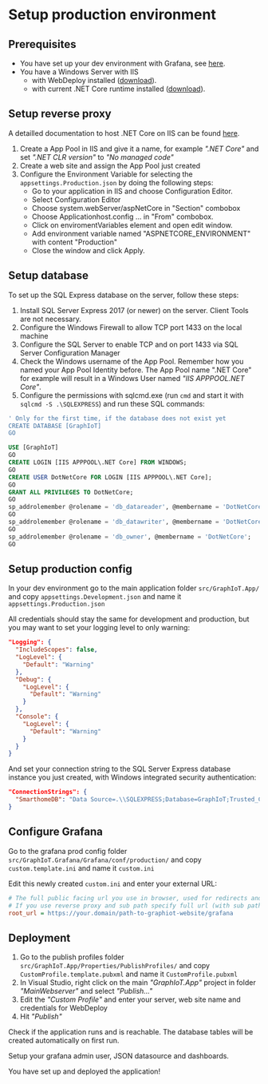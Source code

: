 ﻿# Setup production environment

## Prerequisites

* You have set up your dev environment with Grafana, see [here](setup_development.md).
* You have a Windows Server with IIS
    * with WebDeploy installed ([download](https://www.iis.net/downloads/microsoft/web-deploy)).
    * with current .NET Core runtime installed ([download](https://www.microsoft.com/net/permalink/dotnetcore-current-windows-runtime-bundle-installer)).

## Setup reverse proxy

A detailled documentation to host .NET Core on IIS can be found [here](https://docs.microsoft.com/en-us/aspnet/core/host-and-deploy/iis/).

1. Create a App Pool in IIS and give it a name, for example *".NET Core"* and set *".NET CLR version"* to *"No managed code"*
2. Create a web site and assign the App Pool just created
3. Configure the Environment Variable for selecting the `appsettings.Production.json` by doing the following steps:
    * Go to your application in IIS and choose Configuration Editor.
    * Select Configuration Editor 
    * Choose system.webServer/aspNetCore in "Section" combobox
    * Choose Applicationhost.config ... in "From" combobox.
    * Click on enviromentVariables element and open edit window.
    * Add environment variable named "ASPNETCORE_ENVIRONMENT" with content "Production"
    * Close the window and click Apply.

## Setup database

To set up the SQL Express database on the server, follow these steps:

1. Install SQL Server Express 2017 (or newer) on the server. Client Tools are not necessary.
2. Configure the Windows Firewall to allow TCP port 1433 on the local machine
3. Configure the SQL Server to enable TCP and on port 1433 via SQL Server Configuration Manager
4. Check the Windows username of the App Pool. Remember how you named your App Pool Identity before. The App Pool name ".NET Core" for example will result in a Windows User named *"IIS APPPOOL\.NET Core"*.
5. Configure the permissions with sqlcmd.exe (run `cmd` and start it with `sqlcmd -S .\SQLEXPRESS`) and run these SQL commands:

```sql
' Only for the first time, if the database does not exist yet
CREATE DATABASE [GraphIoT]
GO
```
      
```sql 
USE [GraphIoT]
GO
CREATE LOGIN [IIS APPPOOL\.NET Core] FROM WINDOWS;
GO
CREATE USER DotNetCore FOR LOGIN [IIS APPPOOL\.NET Core];
GO
GRANT ALL PRIVILEGES TO DotNetCore;
GO
sp_addrolemember @rolename = 'db_datareader', @membername = 'DotNetCore';
GO
sp_addrolemember @rolename = 'db_datawriter', @membername = 'DotNetCore';
GO
sp_addrolemember @rolename = 'db_owner', @membername = 'DotNetCore';
GO
```

## Setup production config

In your dev environment go to the main application folder `src/GraphIoT.App/` and copy `appsettings.Development.json` and name it `appsettings.Production.json`

All credentials should stay the same for development and production, but you may want to set your logging level to only warning:

```json
"Logging": {
  "IncludeScopes": false,
  "LogLevel": {
    "Default": "Warning"
  },
  "Debug": {
    "LogLevel": {
      "Default": "Warning"
    }
  },
  "Console": {
    "LogLevel": {
      "Default": "Warning"
    }
  }
}
```

And set your connection string to the SQL Server Express database instance you just created, with Windows integrated security authentication:

```json
"ConnectionStrings": {
  "SmarthomeDB": "Data Source=.\\SQLEXPRESS;Database=GraphIoT;Trusted_Connection=Yes;"
}
```

## Configure Grafana

Go to the grafana prod config folder `src/GraphIoT.Grafana/Grafana/conf/production/` and copy `custom.template.ini` and name it `custom.ini`

Edit this newly created `custom.ini` and enter your external URL:

```ini
# The full public facing url you use in browser, used for redirects and emails
# If you use reverse proxy and sub path specify full url (with sub path)
root_url = https://your.domain/path-to-graphiot-website/grafana
```

## Deployment

1. Go to the publish profiles folder `src/GraphIoT.App/Properties/PublishProfiles/` and copy `CustomProfile.template.pubxml` and name it `CustomProfile.pubxml`
2. In Visual Studio, right click on the main *"GraphIoT.App"* project in folder *"MainWebserver"* and select *"Publish..."*
3. Edit the *"Custom Profile"* and enter your server, web site name and credentials for WebDeploy
4. Hit *"Publish"*

Check if the application runs and is reachable. The database tables will be created automatically on first run.

Setup your grafana admin user, JSON datasource and dashboards.

You have set up and deployed the application!
